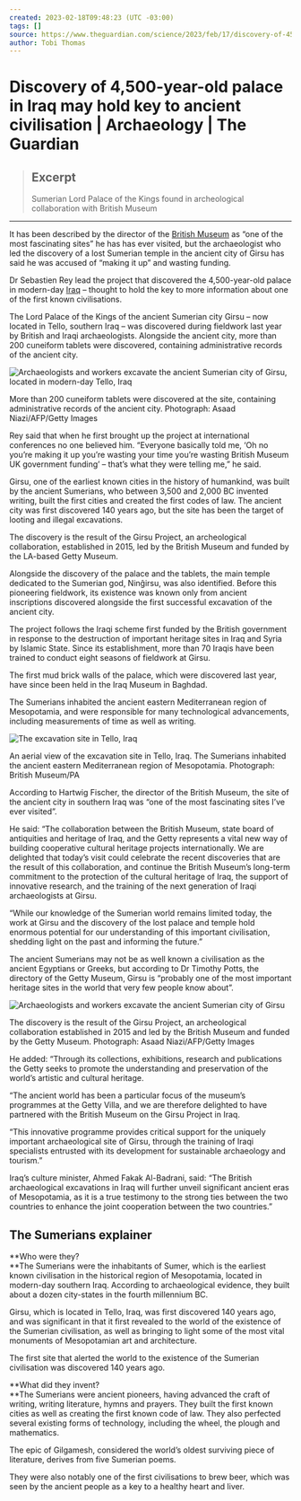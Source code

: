 ```yaml
---
created: 2023-02-18T09:48:23 (UTC -03:00)
tags: []
source: https://www.theguardian.com/science/2023/feb/17/discovery-of-4500-year-old-palace-in-iraq-may-hold-key-to-ancient-civilisation
author: Tobi Thomas
---
```


# Discovery of 4,500-year-old palace in Iraq may hold key to ancient civilisation | Archaeology | The Guardian

> ## Excerpt
> Sumerian Lord Palace of the Kings found in archeological collaboration with British Museum

---
It has been described by the director of the [British Museum](https://www.theguardian.com/culture/british-museum) as “one of the most fascinating sites” he has has ever visited, but the archaeologist who led the discovery of a lost Sumerian temple in the ancient city of Girsu has said he was accused of “making it up” and wasting funding.

Dr Sebastien Rey lead the project that discovered the 4,500-year-old palace in modern-day [Iraq](https://www.theguardian.com/world/iraq) – thought to hold the key to more information about one of the first known civilisations.

The Lord Palace of the Kings of the ancient Sumerian city Girsu – now located in Tello, southern Iraq – was discovered during fieldwork last year by British and Iraqi archaeologists. Alongside the ancient city, more than 200 cuneiform tablets were discovered, containing administrative records of the ancient city.

![Archaeologists and workers excavate the ancient Sumerian city of Girsu, located in modern-day Tello, Iraq](https://i.guim.co.uk/img/media/0e0de01d6a5fd32a6588b0aacd909b054a6f6800/0_224_6720_4032/master/6720.jpg?width=445&quality=85&dpr=1&s=none)

More than 200 cuneiform tablets were discovered at the site, containing administrative records of the ancient city. Photograph: Asaad Niazi/AFP/Getty Images

Rey said that when he first brought up the project at international conferences no one believed him. “Everyone basically told me, ‘Oh no you’re making it up you’re wasting your time you’re wasting British Museum UK government funding’ – that’s what they were telling me,” he said.

Girsu, one of the earliest known cities in the history of humankind, was built by the ancient Sumerians, who between 3,500 and 2,000 BC invented writing, built the first cities and created the first codes of law. The ancient city was first discovered 140 years ago, but the site has been the target of looting and illegal excavations.

The discovery is the result of the Girsu Project, an archeological collaboration, established in 2015, led by the British Museum and funded by the LA-based Getty Museum.

Alongside the discovery of the palace and the tablets, the main temple dedicated to the Sumerian god, Ninĝirsu, was also identified. Before this pioneering fieldwork, its existence was known only from ancient inscriptions discovered alongside the first successful excavation of the ancient city.

The project follows the Iraqi scheme first funded by the British government in response to the destruction of important heritage sites in Iraq and Syria by Islamic State. Since its establishment, more than 70 Iraqis have been trained to conduct eight seasons of fieldwork at Girsu.

The first mud brick walls of the palace, which were discovered last year, have since been held in the Iraq Museum in Baghdad.

The Sumerians inhabited the ancient eastern Mediterranean region of Mesopotamia, and were responsible for many technological advancements, including measurements of time as well as writing.

![The excavation site in Tello, Iraq](https://i.guim.co.uk/img/media/66c217ed090965cc6035ad5c55686023cacc32be/111_0_3278_1967/master/3278.jpg?width=445&quality=85&dpr=1&s=none)

An aerial view of the excavation site in Tello, Iraq. The Sumerians inhabited the ancient eastern Mediterranean region of Mesopotamia. Photograph: British Museum/PA

According to Hartwig Fischer, the director of the British Museum, the site of the ancient city in southern Iraq was “one of the most fascinating sites I’ve ever visited”.

He said: “The collaboration between the British Museum, state board of antiquities and heritage of Iraq, and the Getty represents a vital new way of building cooperative cultural heritage projects internationally. We are delighted that today’s visit could celebrate the recent discoveries that are the result of this collaboration, and continue the British Museum’s long-term commitment to the protection of the cultural heritage of Iraq, the support of innovative research, and the training of the next generation of Iraqi archaeologists at Girsu.

“While our knowledge of the Sumerian world remains limited today, the work at Girsu and the discovery of the lost palace and temple hold enormous potential for our understanding of this important civilisation, shedding light on the past and informing the future.”

The ancient Sumerians may not be as well known a civilisation as the ancient Egyptians or Greeks, but according to Dr Timothy Potts, the directory of the Getty Museum, Girsu is “probably one of the most important heritage sites in the world that very few people know about”.

![Archaeologists and workers excavate the ancient Sumerian city of Girsu](https://i.guim.co.uk/img/media/2dd209cbd9627ea3fb8001f263ba5e9485776788/0_105_6720_4032/master/6720.jpg?width=445&quality=85&dpr=1&s=none)

The discovery is the result of the Girsu Project, an archeological collaboration established in 2015 and led by the British Museum and funded by the Getty Museum. Photograph: Asaad Niazi/AFP/Getty Images

He added: “Through its collections, exhibitions, research and publications the Getty seeks to promote the understanding and preservation of the world’s artistic and cultural heritage.

“The ancient world has been a particular focus of the museum’s programmes at the Getty Villa, and we are therefore delighted to have partnered with the British Museum on the Girsu Project in Iraq.

“This innovative programme provides critical support for the uniquely important archaeological site of Girsu, through the training of Iraqi specialists entrusted with its development for sustainable archaeology and tourism.”

Iraq’s culture minister, Ahmed Fakak Al-Badrani, said: “The British archaeological excavations in Iraq will further unveil significant ancient eras of Mesopotamia, as it is a true testimony to the strong ties between the two countries to enhance the joint cooperation between the two countries.”

## The Sumerians explainer

**Who were they?  
**The Sumerians were the inhabitants of Sumer, which is the earliest known civilisation in the historical region of Mesopotamia, located in modern-day southern Iraq. According to archaeological evidence, they built about a dozen city-states in the fourth millennium BC.

Girsu, which is located in Tello, Iraq, was first discovered 140 years ago, and was significant in that it first revealed to the world of the existence of the Sumerian civilisation, as well as bringing to light some of the most vital monuments of Mesopotamian art and architecture.

The first site that alerted the world to the existence of the Sumerian civilisation was discovered 140 years ago.

**What did they invent?  
**The Sumerians were ancient pioneers, having advanced the craft of writing, writing literature, hymns and prayers. They built the first known cities as well as creating the first known code of law. They also perfected several existing forms of technology, including the wheel, the plough and mathematics.

The epic of Gilgamesh, considered the world’s oldest surviving piece of literature, derives from five Sumerian poems.

They were also notably one of the first civilisations to brew beer, which was seen by the ancient people as a key to a healthy heart and liver.
